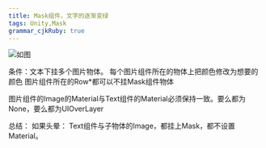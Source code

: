 ```yaml
---
title: Mask组件，文字的逐渐变绿
tags: Unity,Mask
grammar_cjkRuby: true
---
```

![如图](https://i.loli.net/2019/01/20/5c43fc748b38f.jpg)

条件：文本下挂多个图片物体。
每个图片组件所在的物体上把颜色修改为想要的颜色
图片组件所在的Row*都可以不挂Mask组件物体

图片组件的Image的Material与Text组件的Material必须保持一致。要么都为None，要么都为UIOverLayer

总结：
如果头晕：
Text组件与子物体的Image，都挂上Mask，都不设置Material。
